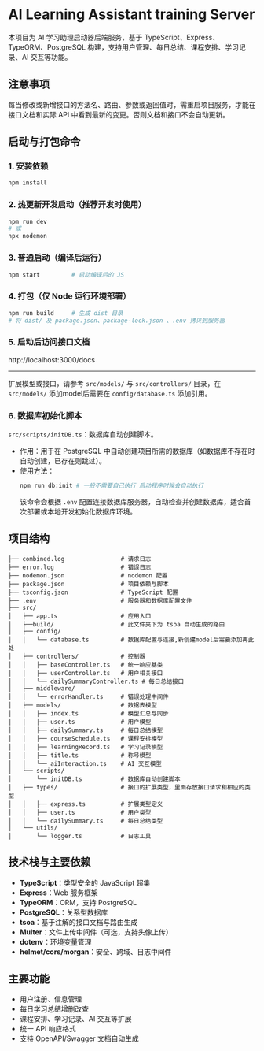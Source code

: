 # AI Learning Assistant training Server

本项目为 AI 学习助理启动器后端服务，基于 TypeScript、Express、TypeORM、PostgreSQL 构建，支持用户管理、每日总结、课程安排、学习记录、AI 交互等功能。

## 注意事项

每当修改或新增接口的方法名、路由、参数或返回值时，需重启项目服务，才能在接口文档和实际 API 中看到最新的变更。否则文档和接口不会自动更新。

## 启动与打包命令

### 1. 安装依赖
```bash
npm install
```

### 2. 热更新开发启动（推荐开发时使用）
```bash
npm run dev
# 或
npx nodemon
```

### 3. 普通启动（编译后运行）
```bash
npm start         # 启动编译后的 JS
```

### 4. 打包（仅 Node 运行环境部署）
```bash
npm run build     # 生成 dist 目录
# 将 dist/ 及 package.json、package-lock.json 、.env 拷贝到服务器
```

### 5. 启动后访问接口文档
http://localhost:3000/docs

---
扩展模型或接口，请参考 `src/models/` 与 `src/controllers/` 目录，在 `src/models/` 添加model后需要在 `config/database.ts`  添加引用。

### 6. 数据库初始化脚本

`src/scripts/initDB.ts`：数据库自动创建脚本。

- 作用：用于在 PostgreSQL 中自动创建项目所需的数据库（如数据库不存在时自动创建，已存在则跳过）。
- 使用方法：
	```bash
	npm run db:init # 一般不需要自己执行 启动程序时候会自动执行
	```
	该命令会根据 `.env` 配置连接数据库服务器，自动检查并创建数据库，适合首次部署或本地开发初始化数据库环境。


## 项目结构

```
├── combined.log                # 请求日志
├── error.log                   # 错误日志
├── nodemon.json                # nodemon 配置
├── package.json                # 项目依赖与脚本
├── tsconfig.json               # TypeScript 配置
├── .env                        # 服务器和数据库配置文件
├── src/
│   ├── app.ts                  # 应用入口
│   ├──build/                   # 此文件夹下为 tsoa 自动生成的路由
│   ├── config/
│   │   └── database.ts         # 数据库配置与连接,新创建model后需要添加再此处
│   ├── controllers/            # 控制器
│   │   ├── baseController.ts   # 统一响应基类
│   │   ├── userController.ts   # 用户相关接口
│   │   └── dailySummaryController.ts # 每日总结接口
│   ├── middleware/
│   │   └── errorHandler.ts     # 错误处理中间件
│   ├── models/                 # 数据表模型
│   │   ├── index.ts            # 模型汇总与同步
│   │   ├── user.ts             # 用户模型
│   │   ├── dailySummary.ts     # 每日总结模型
│   │   ├── courseSchedule.ts   # 课程安排模型
│   │   ├── learningRecord.ts   # 学习记录模型
│   │   ├── title.ts            # 称号模型
│   │   └── aiInteraction.ts    # AI 交互模型
│   └── scripts/
│       └── initDB.ts           # 数据库自动创建脚本
│   ├── types/                  # 接口的扩展类型，里面存放接口请求和相应的类型
│   │   ├── express.ts          # 扩展类型定义
│   │   ├── user.ts             # 用户类型
│   │   └── dailySummary.ts     # 每日总结类型
│   └── utils/
│       └── logger.ts           # 日志工具
```

## 技术栈与主要依赖

- **TypeScript**：类型安全的 JavaScript 超集
- **Express**：Web 服务框架
- **TypeORM**：ORM，支持 PostgreSQL
- **PostgreSQL**：关系型数据库
- **tsoa**：基于注解的接口文档与路由生成
- **Multer**：文件上传中间件（可选，支持头像上传）
- **dotenv**：环境变量管理
- **helmet/cors/morgan**：安全、跨域、日志中间件

## 主要功能
- 用户注册、信息管理
- 每日学习总结增删改查
- 课程安排、学习记录、AI 交互等扩展
- 统一 API 响应格式
- 支持 OpenAPI/Swagger 文档自动生成

